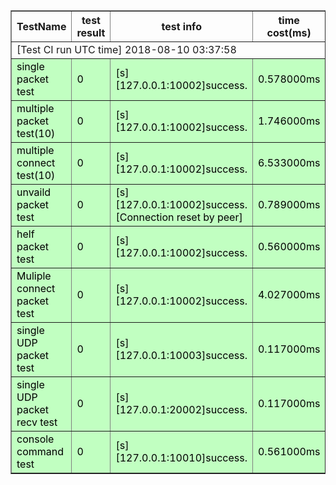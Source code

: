 <table border="1" cellpadding="10">
   <tr>
     <th>TestName</th>
     <th>test result</th>
 	<th>test info</th>
 	<th>time cost(ms)</th>
   </tr>
    <tr>
      <td colspan="4">[Test CI run UTC time] 2018-08-10 03:37:58</td>
    </tr>
   <tr style="background-color:#C1FFC1;color:Black;">
<td>single packet test</td>
<td>0</td>
<td>[s][127.0.0.1:10002]success.</td>
<td>0.578000ms</td>
<tr style="background-color:#C1FFC1;color:Black;">
<td>multiple packet test(10)</td>
<td>0</td>
<td>[s][127.0.0.1:10002]success.</td>
<td>1.746000ms</td>
<tr style="background-color:#C1FFC1;color:Black;">
<td>multiple connect test(10)</td>
<td>0</td>
<td>[s][127.0.0.1:10002]success.</td>
<td>6.533000ms</td>
<tr style="background-color:#C1FFC1;color:Black;">
<td>unvaild packet test</td>
<td>0</td>
<td>[s][127.0.0.1:10002]success.[Connection reset by peer]</td>
<td>0.789000ms</td>
<tr style="background-color:#C1FFC1;color:Black;">
<td>helf packet test</td>
<td>0</td>
<td>[s][127.0.0.1:10002]success.</td>
<td>0.560000ms</td>
<tr style="background-color:#C1FFC1;color:Black;">
<td>Muliple connect packet test</td>
<td>0</td>
<td>[s][127.0.0.1:10002]success.</td>
<td>4.027000ms</td>
<tr style="background-color:#C1FFC1;color:Black;">
<td>single UDP packet test</td>
<td>0</td>
<td>[s][127.0.0.1:10003]success.</td>
<td>0.117000ms</td>
<tr style="background-color:#C1FFC1;color:Black;">
<td>single UDP packet recv test</td>
<td>0</td>
<td>[s][127.0.0.1:20002]success.</td>
<td>0.117000ms</td>
<tr style="background-color:#C1FFC1;color:Black;">
<td>console command test</td>
<td>0</td>
<td>[s][127.0.0.1:10010]success.</td>
<td>0.561000ms</td>
 </table>
